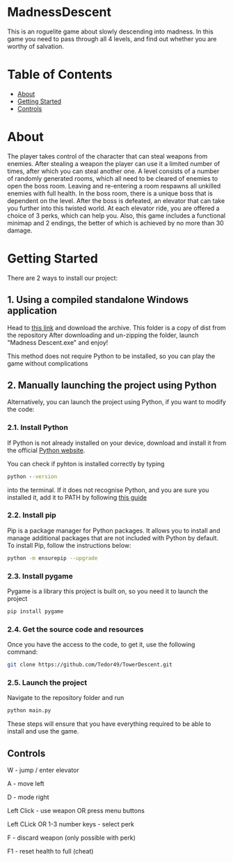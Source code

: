 # MadnessDescent
This is an roguelite game about slowly descending into madness. In this game you need to pass through all 4 levels, and find out whether you are worthy of salvation.  

# Table of Contents
- [About](#about)
- [Getting Started](#getting_started)
- [Controls](#controls)

# About
The player takes control of the character that can steal weapons from enemies. After stealing a weapon the player can use it a limited number of times, after which you can steal another one. A level consists of a number of randomly generated rooms, which all need to be cleared of enemies to open the boss room. Leaving and re-entering a room respawns all unkilled enemies with full health. In the boss room, there is a unique boss that is dependent on the level. After the boss is defeated, an elevator that can take you further into this twisted world. At each elevator ride, you are offered a choice of 3 perks, which can help you. Also, this game includes a functional minimap and 2 endings, the better of which is achieved by no more than 30 damage.

# Getting Started

There are 2 ways to install our project:

## 1. Using a compiled standalone Windows application

Head to [this link](https://drive.google.com/file/d/1lDcoUUXR5T_G51LqupkCNVunzkQf5ItC/view?usp=sharing) and download the archive. This folder is a copy of dist from the repository
After downloading and un-zipping the folder, launch "Madness Descent.exe" and enjoy!

This method does not require Python to be installed, so you can play the game without complications

## 2. Manually launching the project using Python

Alternatively, you can launch the project using Python, if you want to modify the code:

### 2.1. Install Python
If Python is not already installed on your device, download and install it from the official [Python website](https://www.python.org/downloads).

You can check if pyhton is installed correctly by typing
```cmd
python --version
```
into the terminal. If it does not recognise Python, and you are sure you installed it, add it to PATH by following [this guide](https://www.educative.io/answers/how-to-add-python-to-path-variable-in-windows) 

### 2.2. Install pip
Pip is a package manager for Python packages. It allows you to install and manage additional packages that are not included with Python by default. To install Pip, follow the instructions below:
```bash
python -m ensurepip --upgrade
```

### 2.3. Install pygame
Pygame is a library this project is built on, so you need it to launch the project
```bash
pip install pygame
```

### 2.4. Get the source code and resources
Once you have the access to the code, to get it, use the following command:
```bash
git clone https://github.com/Tedor49/TowerDescent.git
```

### 2.5. Launch the project
Navigate to the repository folder and run
```cmd
python main.py
```

These steps will ensure that you have everything required to be able to install and use the game.

## Controls
W - jump / enter elevator

A - move left

D - mode right

Left Click - use weapon OR press menu buttons

Left CLick OR 1-3 number keys - select perk

F - discard weapon (only possible with perk)

F1 - reset health to full (cheat)
